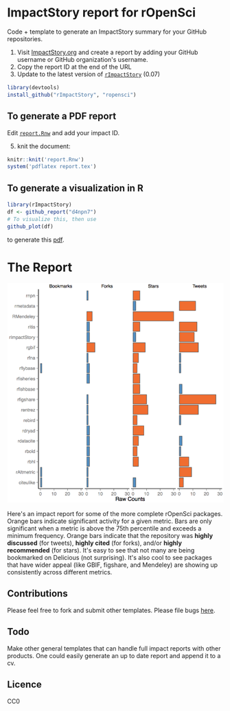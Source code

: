 
# ImpactStory report for rOpenSci

Code + template to generate an ImpactStory summary for your GitHub repositories. 

1. Visit [ImpactStory.org](http://impactstory.org) and create a report by adding your GitHub username or GitHub organization's username. 
2. Copy the report ID at the end of the URL
3. Update to the latest version of [`rImpactStory`](https://github.com/ropensci/rImpactStory) (0.07)

```r
library(devtools)
install_github("rImpactStory", "ropensci")
```
## To generate a PDF report
Edit [`report.Rnw`](https://github.com/ropensci/ImpactReport/blob/master/report.Rnw) and add your impact ID.

5. knit the document:

```r
knitr::knit('report.Rnw')
system('pdflatex report.tex')
```
## To generate a visualization in R

```r
library(rImpactStory)
df <- github_report("d4npn7")
# To visualize this, then use
github_plot(df)
```

to generate this [pdf](https://github.com/ropensci/ImpactReport/blob/master/report.pdf?raw=true).

# The Report
![A sample ImpactStory report](impactreport.png)


Here's an impact report for some of the more complete rOpenSci packages. Orange bars indicate significant activity for a given metric. Bars are only significant when a metric is above the 75th percentile and exceeds a minimum frequency. Orange bars indicate that the repository was **highly discussed** (for tweets), **highly cited** (for forks), and/or **highly recommended** (for stars). It's easy to see that not many are being bookmarked on Delicious (not surprising). It's also cool to see packages that have wider appeal (like GBIF, figshare, and Mendeley) are showing up consistently across different metrics.

## Contributions
Please feel free to fork and submit other templates. Please file bugs [here](https://github.com/ropensci/ImpactReport/issues/new).

## Todo
Make other general templates that can handle full impact reports with other products. One could easily generate an up to date report and append it to a cv.

## Licence
CC0
